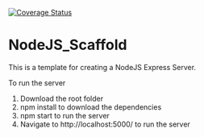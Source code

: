 [![Coverage Status](https://coveralls.io/repos/github/P33J3/CMS-NuKeys/badge.svg?branch=testCoverage)](https://coveralls.io/github/P33J3/CMS-NuKeys?branch=testCoverage)

# NodeJS_Scaffold

This is a template for creating a NodeJS Express Server.

To run the server
1. Download the root folder
2. npm install to download the dependencies
3. npm start to run the server
4. Navigate to http://localhost:5000/ to run the server
